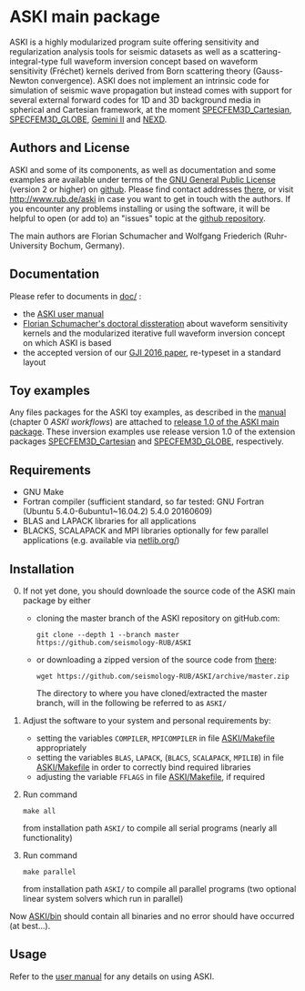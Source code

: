 # ASKI main package

ASKI is a highly modularized program suite offering sensitivity and regularization analysis tools 
for seismic datasets as well as a scattering-integral-type full waveform inversion concept based 
on waveform sensitivity (Fréchet) kernels derived from Born scattering theory (Gauss-Newton 
convergence). ASKI does not implement an intrinsic code for simulation of seismic wave propagation 
but instead comes with support for several external forward codes for 1D and 3D background media 
in spherical and Cartesian framework, at the moment 
[SPECFEM3D_Cartesian](https://github.com/seismology-RUB/SPECFEM3D_Cartesian_for_ASKI), 
[SPECFEM3D_GLOBE](https://github.com/seismology-RUB/SPECFEM3D_GLOBE_for_ASKI), 
[Gemini II](https://www.geophysik.rub.de/trac/gemini) and 
[NEXD](http://www.rub.de/nexd). 


## Authors and License

ASKI and some of its components, as well as documentation and some examples
are available under terms of the [GNU General Public License](LICENSE) (version 2 or higher)
on [github](https://github.com/seismology-RUB/ASKI).
Please find contact addresses [there](https://github.com/seismology-RUB), or visit 
http://www.rub.de/aski in case you want to get in touch with the authors. If you 
encounter any problems installing or using the software, it will be helpful to 
open (or add to) an "issues" topic at the [github repository](https://github.com/seismology-RUB/ASKI).

The main authors are Florian Schumacher and Wolfgang Friederich (Ruhr-University Bochum, Germany).


## Documentation

Please refer to documents in [doc/](doc/) :

* the [ASKI user manual](doc/ASKI_manual.pdf)
* [Florian Schumacher's doctoral dissteration](doc/dissertation_florian_schumacher.pdf) 
  about waveform sensitivity kernels and the modularized iterative full waveform inversion 
  concept on which ASKI is based
* the accepted version of our [GJI 2016 paper](doc/ASKI_paper_gji_2016.pdf), re-typeset in 
  a standard layout


## Toy examples

Any files packages for the ASKI toy examples, as described in the [manual](doc/ASKI_manual.pdf) (chapter 0 *ASKI workflows*) are attached to [release 1.0 of the ASKI main package](https://github.com/seismology-RUB/ASKI/releases/tag/v1.0). These inversion examples use release version 1.0 of the extension packages [SPECFEM3D_Cartesian](https://github.com/seismology-RUB/SPECFEM3D_Cartesian_for_ASKI/releases/tag/v1.0) and [SPECFEM3D_GLOBE](https://github.com/seismology-RUB/SPECFEM3D_GLOBE_for_ASKI/releases/tag/v1.0), respectively.


## Requirements

* GNU Make
* Fortran compiler (sufficient standard, so far tested: GNU Fortran 
  (Ubuntu 5.4.0-6ubuntu1~16.04.2) 5.4.0 20160609)
* BLAS and LAPACK  libraries for all applications
* BLACKS, SCALAPACK and MPI libraries optionally for few parallel applications 
  (e.g. available via [netlib.org/](http://www.netlib.org/))


## Installation

0. If not yet done, you should downloade the source code of the ASKI main package by either
   * cloning the master branch of the ASKI repository on gitHub.com:
     ```
     git clone --depth 1 --branch master https://github.com/seismology-RUB/ASKI
     ```
     
   * or downloading a zipped version of the source code from [there](https://github.com/seismology-RUB/ASKI/archive/master.zip):
     ```
     wget https://github.com/seismology-RUB/ASKI/archive/master.zip
     ```
     
     The directory to where you have cloned/extracted the master branch, will in the following be referred to as `ASKI/`
1. Adjust the software to your system and personal requirements by:
   * setting the variables `COMPILER`, `MPICOMPILER` in file [ASKI/Makefile](Makefile) appropriately
   * setting the variables `BLAS`, `LAPACK`, (`BLACS`, `SCALAPACK`, `MPILIB`) in file [ASKI/Makefile](Makefile) in 
     order to correctly bind required libraries
   * adjusting the variable `FFLAGS` in file [ASKI/Makefile](Makefile), if required

2. Run command
   ```
   make all
   ```
   from installation path `ASKI/` to compile all serial programs (nearly all functionality)

3. Run command
   ```
   make parallel
   ```
   from installation path `ASKI/` to compile all parallel programs (two optional linear system solvers which run in parallel)

Now [ASKI/bin](bin/) should contain all binaries and no error should have occurred (at best...).


## Usage

Refer to the [user manual](doc/ASKI_manual.pdf) for any details on using ASKI.
